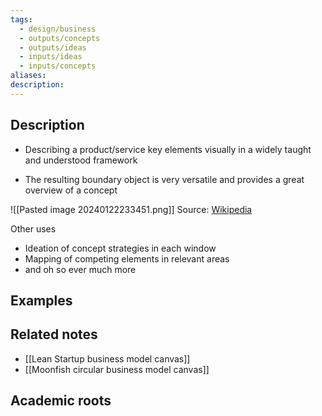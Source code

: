 ```yaml
---
tags:
  - design/business
  - outputs/concepts
  - outputs/ideas
  - inputs/ideas
  - inputs/concepts
aliases: 
description:
---
```


## Description

- Describing a product/service key elements visually in a widely taught and understood framework

- The resulting boundary object is very versatile and provides a great overview of a concept

![[Pasted image 20240122233451.png]]
Source: [Wikipedia ](https://www.wikiwand.com/en/Business_Model_Canvas#Media/File:Business_Model_Canvas.png)

Other uses
- Ideation of concept strategies in each window 
- Mapping of competing elements in relevant areas 
- and oh so ever much more

## Examples 

## Related notes 
- [[Lean Startup business model canvas]]
- [[Moonfish circular business model canvas]]

## Academic roots
